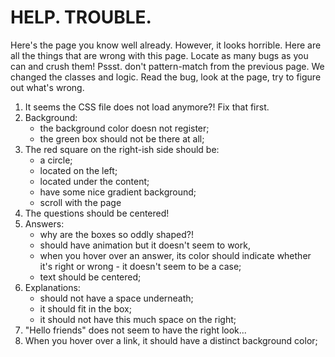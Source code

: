 # HELP. TROUBLE.

Here's the page you know well already. However, it looks horrible. Here are all the things that are wrong with this page. Locate as many bugs as you can and crush them!
Pssst. don't pattern-match from the previous page. We changed the classes and logic. Read the bug, look at the page, try to figure out what's wrong. 
1. It seems the CSS file does not load anymore?! Fix that first.
2. Background:
    - the background color doesn not register;
    - the green box should not be there at all;
3. The red square on the right-ish side should be:
    - a circle;
    - located on the left;
    - located under the content;
    - have some nice gradient background;
    - scroll with the page
4. The questions should be centered!
5. Answers:
    - why are the boxes so oddly shaped?!
    - should have animation but it doesn't seem to work,
    - when you hover over an answer, its color should indicate whether it's right or wrong - it doesn't seem to be a case;
    - text should be centered;
6. Explanations:
    - should not have a space underneath;
    - it should fit in the box;
    - it should not have this much space on the right;
7. "Hello friends" does not seem to have the right look...
8. When you hover over a link, it should have a distinct background color;